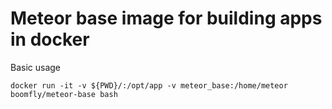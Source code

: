 # Meteor base image for building apps in docker

Basic usage

    docker run -it -v ${PWD}/:/opt/app -v meteor_base:/home/meteor boomfly/meteor-base bash